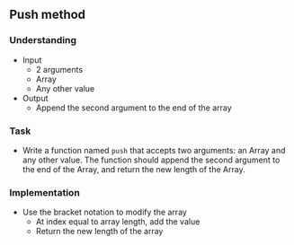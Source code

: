 ## Push method

### Understanding
- Input
  + 2 arguments
  + Array
  + Any other value
- Output
  + Append the second argument to the end of the array

### Task
- Write a function named `push` that accepts two arguments: an Array and any other value. The function should append the second argument to the end of the Array, and return the new length of the Array.

### Implementation
- Use the bracket notation to modify the array
  + At index equal to array length, add the value
  + Return the new length of the array